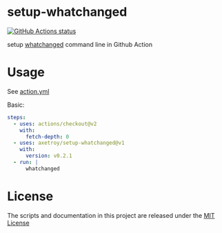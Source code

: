 # setup-whatchanged

[![GitHub Actions status](https://github.com/axetroy/setup-whatchanged/workflows/ci/badge.svg?branch=master)](https://github.com/axetroy/setup-whatchanged/actions)

setup [whatchanged](https://github.com/axetroy/whatchanged) command line in
Github Action

# Usage

See [action.yml](action.yml)

Basic:

```yaml
steps:
  - uses: actions/checkout@v2
    with:
      fetch-depth: 0
  - uses: axetroy/setup-whatchanged@v1
    with:
      version: v0.2.1
  - run: |
      whatchanged
```

# License

The scripts and documentation in this project are released under the
[MIT License](LICENSE)

